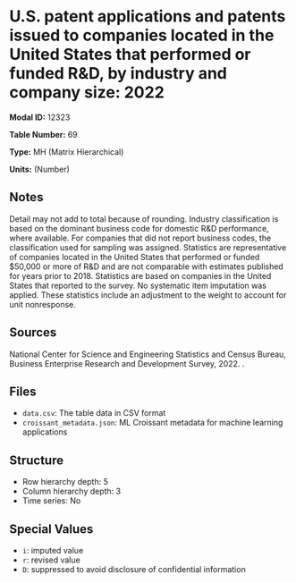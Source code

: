 # U.S. patent applications and patents issued to companies located in the United States that performed or funded R&D, by industry and company size: 2022

**Modal ID:** 12323

**Table Number:** 69

**Type:** MH (Matrix Hierarchical)

**Units:** (Number)

## Notes

Detail may not add to total because of rounding. Industry classification is based on the dominant business code for domestic R&D performance, where available. For companies that did not report business codes, the classification used for sampling was assigned. Statistics are representative of companies located in the United States that performed or funded $50,000 or more of R&D and are not comparable with estimates published for years prior to 2018. Statistics are based on companies in the United States that reported to the survey. No systematic item imputation was applied. These statistics include an adjustment to the weight to account for unit nonresponse.

## Sources

National Center for Science and Engineering Statistics and Census Bureau, Business Enterprise Research and Development Survey, 2022. .

## Files

- `data.csv`: The table data in CSV format
- `croissant_metadata.json`: ML Croissant metadata for machine learning applications

## Structure

- Row hierarchy depth: 5
- Column hierarchy depth: 3
- Time series: No

## Special Values

- `i`: imputed value
- `r`: revised value
- `D`: suppressed to avoid disclosure of confidential information
